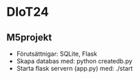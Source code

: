 # DIoT24
## M5projekt

- Förutsättnigar: SQLite, Flask
- Skapa databas med: python createdb.py 
- Starta flask servern (app.py) med: ./start